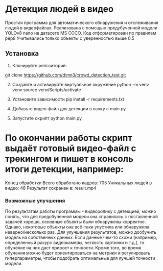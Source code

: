 # Детекция людей в видео

Простая программа для автоматического обнаружения и отслеживания людей в видеофайлах.
Реализована с помощью предубученной модели YOLOv8 nano на датасете MS COCO.
Код отформатирован по правилам pep8
Учитывались только объекты с уверенностью выше 0.5

## Установка

1. Клонируйте репозиторий:

  git clone https://github.com/dimn3/crowd_detection_test.git

2. Создайте и активируйте виртуальное окружение
  python -m venv venv
  source venv/Scripts/activate

3. Установите зависимости
  pip install -r requirements.txt

4. Добавьте видео-файл для детекции в папку с main.py
5. Запустите скрипт
  python main.py

# По окончании работы скрипт выдаёт готовый видео-файл с трекингом и пишет в консоль итоги детекции, например:

Конец обработки
Всего обработано кадров: 705
Уникальных людей в видео: 48
Результат сохранен в: result.mp4

### Возможные улучшения
По результатам работы программы - видеоролику с детекцией, можно понять, что для предобученной модели она справилась с поставленной задачей хорошо, основные объекты были обнаружены корректно.
Однако, некоторые объекты она всё-таки упустила или обнаружила неверно/несколько раз.
Для улучшения результатов, можно дообучить модель на собственных данных. Если данные чем-то схожи (например, определенный ракурс видеокамеры, четкость картинки и т.д.),
то обучение на них даст прирост к точности. Кроме того, во время обучения можно будет ориентироваться на метрики и регулировать гиперпараметры, чтобы подобрать оптимальные для лучшей точности модели.
